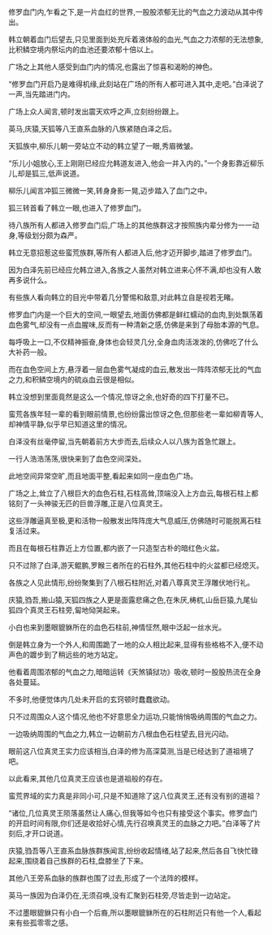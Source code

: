 
修罗血门内,乍看之下,是一片血红的世界,一股股浓郁无比的气血之力波动从其中传出。

韩立朝着血门后望去,只见里面到处充斥着液体般的血光,气血之力浓郁的无法想象,比积鳞空境内祭坛内的血池还要浓郁十倍以上。

广场之上其他人感受到血门内的情况,也露出了惊喜和渴盼的神色。

“修罗血门开启乃是难得机缘,此刻站在广场的所有人都可进入其中,走吧。”白泽说了一声,当先踏进门内。

广场上众人闻言,顿时发出震天欢呼之声,立刻纷纷跟上。

英马,庆猿,天狐等八王直系血脉的八族紧随白泽之后。

天狐族中,柳乐儿朝一旁站立不动的韩立望了一眼,秀眉微皱。

“乐儿小姐放心,王上刚刚已经应允韩道友进入,他会一并入内的。”一个身影靠近柳乐儿,却是狐三,低声说道。

柳乐儿闻言冲狐三微微一笑,转身身影一晃,迈步踏入了血门之中。

狐三转首看了韩立一眼,也进入了修罗血门。

待八族所有人都进入修罗血门后,广场上的其他族群这才按照族内辈分修为一一动身,等级划分颇为森严。

韩立无意招惹这些蛮荒族群,等所有人都进入后,他才迈开脚步,踏进了修罗血门。

因为白泽先前已经应允韩立进入,各族之人虽然对韩立进来心怀不满,却也没有人敢再多说什么。

有些族人看向韩立的目光中带着几分警惕和敌意,对此韩立自是视若无睹。

修罗血门内是一个巨大的空间,一眼望去,地面仿佛都是鲜红蠕动的血肉,到处飘荡着血色雾气,却没有一点血腥味,反而有一种清新之感,仿佛是来到了母胎本源的气息。

每呼吸上一口,不仅精神振奋,身体也会轻灵几分,全身血肉活泼泼的,仿佛吃了什么大补药一般。

而在血色空间上方,悬浮着一层血色雾气凝成的血云,散发出一阵阵浓郁无比的气血之力,和积鳞空境内的硫焱血云很是相似。

韩立没想到里面竟然是这么一个情况,惊讶之余,也好奇的四下打量不已。

蛮荒各族年轻一辈的看到眼前情景,也纷纷露出惊讶之色,但那些老一辈如柳青等人,却神情平静,似乎早已知道这里的情况。

白泽没有丝毫停留,当先朝着前方大步而去,后续众人以八族为首急忙跟上。

一行人浩浩荡荡,很快来到了血色空间深处。

此地空间异常空旷,而且地面平整,看起来如同一座血色广场。

广场之上,耸立了八根巨大的血色石柱,石柱高耸,顶端没入上方血云,每根石柱上都铭刻了一头神骏无匹的巨兽浮雕,正是八位真灵王。

这些浮雕逼真至极,更和活物一般散发出阵阵庞大气息威压,仿佛随时可能脱离石柱复活过来。

而且在每根石柱靠近上方位置,都内嵌了一只造型古朴的暗红色火盆。

只不过除了白泽,游天鲲鹏,罗睺三者所在的石柱外,其他石柱中的火盆都已经熄灭。

各族之人见此情形,纷纷聚集到了八根石柱附近,对着八尊真灵王浮雕伏地行礼。

庆猿,驺吾,搬山猿,天狐四族之人更是面露悲痛之色,在朱厌,梼杌,山岳巨猿,九尾仙狐四个真灵王石柱旁,匐地恸哭起来。

小白也来到墨眼貔貅所在的血色石柱前,神情怔然,眼中泛起一丝水光。

倒是韩立身为一个外人,和周围跪了一地的众人相比起来,显得有些格格不入,便不动声色的踱步到了稍远些的地方站定。

他看着周围浓郁的气血之力,暗暗运转《天煞镇狱功》吸收,顿时一股股热流在全身各处蔓延。

不多时,他便觉体内几处未开启的玄窍顿时蠢蠢欲动。

只不过周围众人这个情况,他也不好意思全力运功,只能悄悄吸纳周围的气血之力。

一边吸纳周围的气血之力,韩立一边朝前方八根血色石柱望去,目光闪动。

眼前这八位真灵王实力应该相当,白泽的修为高深莫测,当是已经达到了道祖境了吧。

以此看来,其他几位真灵王应该也是道祖般的存在。

蛮荒界域的实力真是非同小可,只是不知道除了这八位真灵王,还有没有别的道祖？

“诸位,几位真灵王陨落虽然让人痛心,但我等如今也只有接受这个事实。修罗血门的开启时间有限,你们还是收拾好心情,先行召唤真灵王的血脉之力吧。”白泽等了片刻后,才开口说道。

庆猿,驺吾等八王直系血脉族群族闻言,纷纷收起情绪,站了起来,然后各自飞快忙碌起来,围绕着自己族群的石柱,盘膝坐了下来。

其他八王旁系血脉的族群也围了过去,形成了一个法阵的模样。

英马一族因为白泽仍在,无须召唤,没有汇聚到石柱旁,尽皆走到一边站定。

不过墨眼貔貅只有小白一个后裔,所以墨眼貔貅所在的石柱附近只有他一个人,看起来有些孤零零之感。